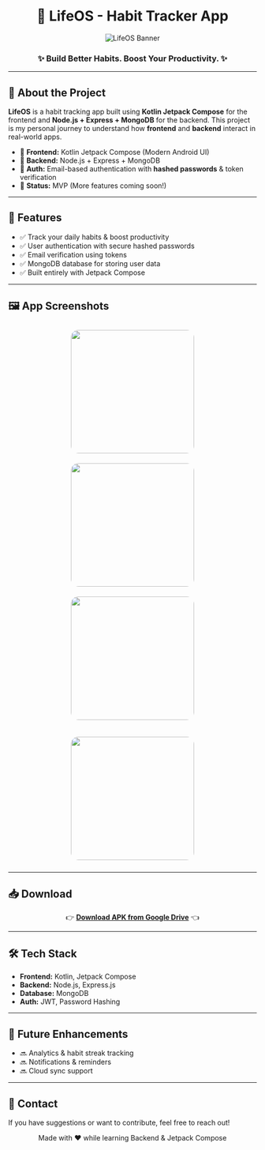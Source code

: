 <h1 align="center">📱 LifeOS - Habit Tracker App</h1>

<p align="center">
  <img src="Images/ss1.jpg" alt="LifeOS Banner"/>
</p>

<h3 align="center">✨ Build Better Habits. Boost Your Productivity. ✨</h3>

---

<h2>🚀 About the Project</h2>

<p>
<b>LifeOS</b> is a habit tracking app built using <b>Kotlin Jetpack Compose</b> for the frontend and <b>Node.js + Express + MongoDB</b> for the backend.  
This project is my personal journey to understand how <b>frontend</b> and <b>backend</b> interact in real-world apps.  
</p>

<ul>
  <li>📌 <b>Frontend:</b> Kotlin Jetpack Compose (Modern Android UI)</li>
  <li>📌 <b>Backend:</b> Node.js + Express + MongoDB</li>
  <li>📌 <b>Auth:</b> Email-based authentication with <b>hashed passwords</b> & token verification</li>
  <li>📌 <b>Status:</b> MVP (More features coming soon!)</li>
</ul>

---

<h2>🔑 Features</h2>

<ul>
  <li>✅ Track your daily habits & boost productivity</li>
  <li>✅ User authentication with secure hashed passwords</li>
  <li>✅ Email verification using tokens</li>
  <li>✅ MongoDB database for storing user data</li>
  <li>✅ Built entirely with Jetpack Compose</li>
</ul>

---

<h2>🖼️ App Screenshots</h2>

<p align="center">
  <img src="IMAGES/ss2.jpg" width="250" style="border-radius: 15px; margin: 10px;" />
  <img src="IMAGES/ss3.jpg" width="250" style="border-radius: 15px; margin: 10px;" />
  <img src="IMAGES/ss4.jpg" width="250" style="border-radius: 15px; margin: 10px;" />
</p>

<p align="center">
  <img src="IMAGES/ss5.jpg" width="250" style="border-radius: 15px; margin: 10px;" />
<!--   <img src="IMAGES/ss5.png" width="250" style="border-radius: 15px; margin: 10px;" />
  <img src="IMAGES/ss6.png" width="250" style="border-radius: 15px; margin: 10px;" /> -->
</p>

---

<h2>📥 Download</h2>

<p align="center">
  👉 <a href="https://drive.google.com/file/d/1EdEUyeJRN2a1vAEJBmkZc6bvXCE3-9CY/view?usp=sharing" target="_blank"><b>Download APK from Google Drive</b></a> 👈
</p>

---

<h2>🛠️ Tech Stack</h2>

<ul>
  <li><b>Frontend:</b> Kotlin, Jetpack Compose</li>
  <li><b>Backend:</b> Node.js, Express.js</li>
  <li><b>Database:</b> MongoDB</li>
  <li><b>Auth:</b> JWT, Password Hashing</li>
</ul>

---

<h2>📌 Future Enhancements</h2>

<ul>
  <li>🔜 Analytics & habit streak tracking</li>
  <li>🔜 Notifications & reminders</li>
  <li>🔜 Cloud sync support</li>
</ul>

---

<h2>📧 Contact</h2>

<p>
If you have suggestions or want to contribute, feel free to reach out!  
</p>

<p align="center">
  Made with ❤️ while learning Backend & Jetpack Compose
</p>
